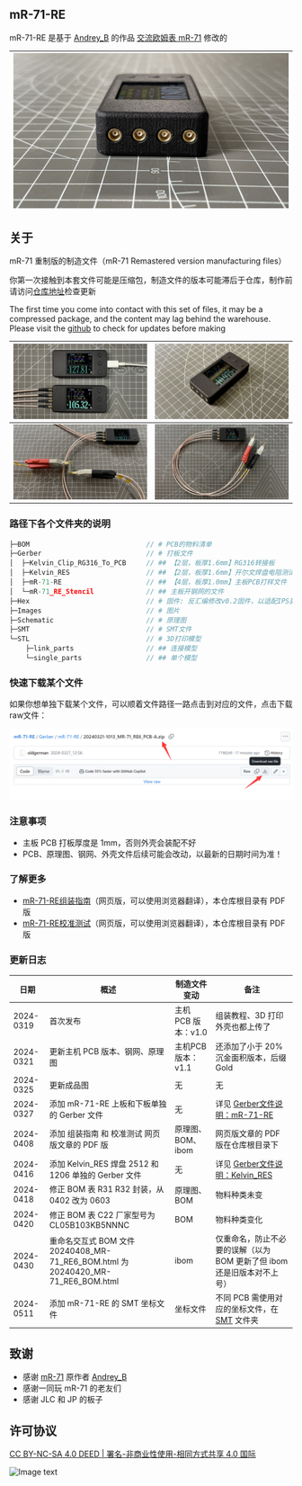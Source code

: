## mR-71-RE

mR-71-RE 是基于 [Andrey_B](https://www.radiokot.ru/forum/memberlist.php?mode=viewprofile&u=21307) 的作品 [交流欧姆表 mR-71](https://radiokot.ru/artfiles/6673/) 修改的

| ![](Images/mR-71-RE6：初号机成品图：3.jpg) |
| ------------------------------------------ |

## 关于

mR-71 重制版的制造文件（mR-71 Remastered version manufacturing files）

你第一次接触到本套文件可能是压缩包，制造文件的版本可能滞后于仓库，制作前请访问[仓库地址](https://github.com/oldgerman/mR-71-RE)检查更新

The first time you come into contact with this set of files, it may be a compressed package, and the content may lag behind the warehouse. Please visit the [github](https://github.com/oldgerman/mR-71-RE) to check for updates before making


| ![mR-71-RE6：1号2号机成品图：2](Images/mR-71-RE6：1号2号机成品图：1.jpg) | ![](Images/mR-71-RE6：初号机成品图：2.jpg) |
| ------------------------------------------------------------ | ------------------------------------------ |
| ![](Images/mR-71-RE6：初号机成品图：5.jpg)                   | ![](Images/mR-71-RE6：初号机成品图：4.jpg) |

### 路径下各个文件夹的说明

```c
├─BOM                             // # PCB的物料清单
├─Gerber                          // # 打板文件
│  ├─Kelvin_Clip_RG316_To_PCB     // ## 【2层，板厚1.6mm】RG316转接板
│  ├─Kelvin_RES                   // ## 【2层，板厚1.6mm】开尔文焊盘电阻测试板
│  ├─mR-71-RE                     // ## 【4层，板厚1.0mm】主板PCB打样文件
│  └─mR-71_RE_Stencil             // ## 主板开钢网的文件
├─Hex                             // # 固件: 反汇编修改v0.2固件，以适配IPS屏幕
├─Images                          // # 图片
├─Schematic                       // # 原理图
├─SMT                             // # SMT文件
└─STL                             // # 3D打印模型
    ├─link_parts                  // ## 连接模型
    └─single_parts                // ## 单个模型
```

### 快速下载某个文件

如果你想单独下载某个文件，可以顺着文件路径一路点击到对应的文件，点击下载raw文件：

![Gtihub网页版单独下载某个文件的方法](Images/Gtihub网页版单独下载某个文件的方法.png)

### 注意事项

- 主板 PCB 打板厚度是 1mm，否则外壳会装配不好
- PCB、原理图、钢网、外壳文件后续可能会改动，以最新的日期时间为准！

### 了解更多

- [mR-71-RE组装指南](https://oldgerman.github.io/1d2ecca7/)（网页版，可以使用浏览器翻译），本仓库根目录有 PDF 版
- [mR-71-RE校准测试](https://oldgerman.github.io/b8304ba5/)（网页版，可以使用浏览器翻译），本仓库根目录有 PDF 版

### 更新日志

| 日期      | 概述                                                         | 制造文件变动        | 备注                                                         |
| --------- | ------------------------------------------------------------ | ------------------- | ------------------------------------------------------------ |
| 2024-0319 | 首次发布                                                     | 主机 PCB 版本：v1.0 | 组装教程、3D 打印外壳也都上传了                              |
| 2024-0321 | 更新主机 PCB 版本、钢网、原理图                              | 主机PCB版本：v1.1   | 还添加了小于 20% 沉金面积版本，后缀 Gold                     |
| 2024-0325 | 更新成品图                                                   | 无                  | 无                                                           |
| 2024-0327 | 添加 mR-71-RE 上板和下板单独的 Gerber 文件                   | 无                  | 详见 [Gerber文件说明：mR-71-RE](https://github.com/oldgerman/mR-71-RE/blob/master/Gerber/mR-71-RE/README.md) |
| 2024-0408 | 添加 组装指南 和 校准测试 网页版文章的 PDF 版                | 原理图、BOM、ibom   | 网页版文章的 PDF 版在仓库根目录下                            |
| 2024-0416 | 添加 Kelvin_RES 焊盘 2512 和 1206 单独的 Gerber 文件         | 无                  | 详见 [Gerber文件说明：Kelvin_RES](https://github.com/oldgerman/mR-71-RE/blob/master/Gerber/Kelvin_RES/README.md) |
| 2024-0418 | 修正 BOM 表 R31 R32 封装，从 0402 改为 0603                  | 原理图、BOM         | 物料种类未变                                                 |
| 2024-0420 | 修正 BOM 表 C22 厂家型号为 CL05B103KB5NNNC                   | BOM                 | 物料种类变化                                                 |
| 2024-0430 | 重命名交互式 BOM 文件 20240408_MR-71_RE6_BOM.html 为 20240420_MR-71_RE6_BOM.html | ibom                | 仅重命名，防止不必要的误解（以为 BOM 更新了但 ibom 还是旧版本对不上号） |
| 2024-0511 | 添加 mR-71-RE 的 SMT 坐标文件                                | 坐标文件            | 不同 PCB 需使用对应的坐标文件，在 [SMT](https://github.com/oldgerman/mR-71-RE/blob/master/SMT) 文件夹 |

## 致谢

- 感谢 [mR-71](https://radiokot.ru/artfiles/6673/) 原作者 [Andrey_B](https://www.radiokot.ru/forum/memberlist.php?mode=viewprofile&u=21307)
- 感谢一同玩 mR-71 的老友们
- 感谢 JLC 和 JP 的板子

## 许可协议

[CC BY-NC-SA 4.0 DEED | 署名-非商业性使用-相同方式共享 4.0 国际](https://creativecommons.org/licenses/by-nc-sa/4.0/deed.zh-hans)

![Image text](https://mirrors.creativecommons.org/presskit/buttons/88x31/png/by-nc-sa.png)

